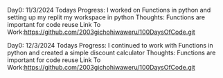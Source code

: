 Day0: 11/3/2024
Todays Progress: I worked on Functions in python and setting up my replit my workspace in python
Thoughts: Functions are important for code reuse
Link To Work:https://github.com/2003gichohiwaweru/100DaysOfCode.git


Day0: 12/3/2024
Todays Progress: I continued to work with Functions in python and created a simple discount calculator
Thoughts: Functions are important for code reuse
Link To Work:https://github.com/2003gichohiwaweru/100DaysOfCode.git